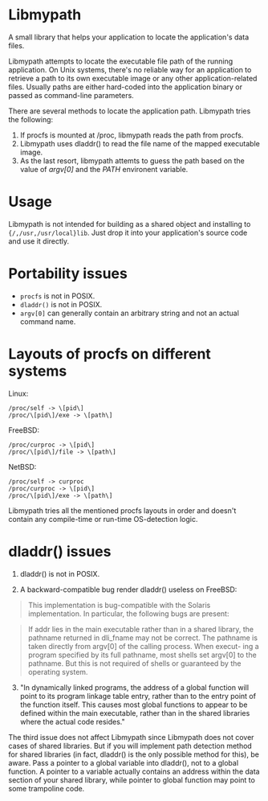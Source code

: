 # Libmypath

A small library that helps your application to locate the application's data files.

Libmypath attempts to locate the executable file path of the running application. On Unix systems, there's no reliable way for an application to retrieve a path to its own executable image or any other application-related files. Usually paths are either hard-coded into the application binary or passed as command-line parameters.

There are several methods to locate the application path. Libmypath tries the following:

1. If procfs is mounted at /proc, libmypath reads the path from procfs.
2. Libmypath uses dladdr() to read the file name of the mapped executable image.
3. As the last resort, libmypath attemts to guess the path based on the value of *argv\[0\]* and the *PATH* environent variable.

# Usage

Libmypath is not intended for building as a shared object and installing to `{/,/usr,/usr/local}lib`. Just drop it into your application's source code and use it directly.

# Portability issues

* `procfs` is not in POSIX.
* `dladdr()` is not in POSIX.
* `argv[0]` can generally contain an arbitrary string and not an actual command name.

# Layouts of procfs on different systems

Linux:

    /proc/self -> \[pid\]
    /proc/\[pid\]/exe -> \[path\]

FreeBSD:

    /proc/curproc -> \[pid\]
    /proc/\[pid\]/file -> \[path\]

NetBSD:

    /proc/self -> curproc
    /proc/curproc -> \[pid\]
    /proc/\[pid\]/exe -> \[path\]

Libmypath tries all the mentioned procfs layouts in order and doesn't contain any compile-time or run-time OS-detection logic.

# dladdr() issues

1. dladdr() is not in POSIX.

2. A backward-compatible bug render dladdr() useless on FreeBSD:

> This implementation is bug-compatible with the Solaris implementation.
> In particular, the following bugs are present:

> If addr lies in the main executable rather than in a shared library,
> the pathname returned in dli_fname may not be correct.  The pathname
> is taken directly from argv[0] of the calling process.  When execut-
> ing a program specified by its full pathname, most shells set argv[0]
> to the pathname.  But this is not required of shells or guaranteed by
> the operating system.

3. "In dynamically linked programs, the address of a global function will point to its program linkage table entry, rather than to the entry point of the function itself. This causes most global functions to appear to be defined within the main executable, rather than in the shared libraries where the actual code resides."

The third issue does not affect Libmypath since Libmypath does not cover cases of shared libraries. But if you will implement path detection method for shared libraries (in fact, dladdr() is the only possible method for this), be aware. Pass a pointer to a global variable into dladdr(), not to a global function. A pointer to a variable actually contains an address within the data section of your shared library, while pointer to global function may point to some trampoline code.



